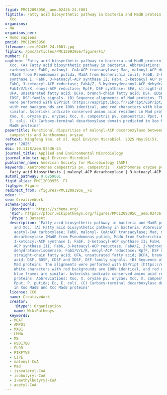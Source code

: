 ```yaml
---
figid: PMC12093956__aem.02436-24.f001
figtitle: Fatty acid biosynthetic pathway in bacteria and MadB protein in Xoo and
  Xcc
organisms:
- NA
organisms_ner:
- Homo sapiens
pmcid: PMC12093956
filename: aem.02436-24.f001.jpg
figlink: /pmc/articles/PMC12093956/figure/F1/
number: F1
caption: 'Fatty acid biosynthetic pathway in bacteria and MadB protein in Xoo and
  Xcc. (A) Fatty acid biosynthetic pathway in bacteria. Abbreviations: AccA-D, acetyl-CoA
  carboxylase; FabD, malonyl- CoA:ACP transacylase; Mad, malonyl-ACP decarboxylase
  (MadB from Pseudomonas putida, MadA from Escherichia coli); FabB, 3-ketoacyl-ACP
  synthase I; FabF, 3-ketoacyl-ACP synthase II; FabH, 3-ketoacyl ACP synthase III;
  FabG, 3-ketoacyl-ACP reductase; FabA/Z, 3-hydroxydecanoyl-ACP dehydratase/isomerase;
  FabI/V/L/K, enoyl-ACP reductase; RpfF, DSF synthase; SFA, straight-chain fatty acid;
  UFA, unsaturated fatty acid; BCFA, branch-chain fatty acid; DSF, BDSF, CDSF and
  IDSF, DSF-family signals. (B) Sequence alignments of Mad proteins. The alignments
  were performed with ESPript (https://espript.ibcp.fr/ESPript/ESPript/). White characters
  with red backgrounds are 100% identical, and red characters with blue frames are
  similar. Asterisks indicate conserved amino acid residues in Mad proteins. Abbreviations:
  Xoo, X. oryzae pv. oryzae; Xcc, X. campestris pv. campestris; Pput, P. putida; Ec,
  E. coli. (C) Carboxy-terminal decarboxylase domain predicted in Xoo MadB and Xcc
  MadB proteins'
papertitle: Functional disparities of malonyl-ACP decarboxylase between Xanthomonas
  campestris and Xanthomonas oryzae
reftext: Mingfeng Yan, et al. Appl Environ Microbiol. 2025 May;91(5).
year: '2025'
doi: 10.1128/aem.02436-24
journal_title: Applied and Environmental Microbiology
journal_nlm_ta: Appl Environ Microbiol
publisher_name: American Society for Microbiology (ASM)
keywords: Xanthomonas campestris pv. campestris | Xanthomonas oryzae pv. oryzae |
  fatty acid biosynthesis | malonyl-ACP decarboxylase | 3-ketoacyl-ACP synthases III
automl_pathway: 0.6259001
figid_alias: PMC12093956__F1
figtype: Figure
redirect_from: /figures/PMC12093956__F1
ndex: ''
seo: CreativeWork
schema-jsonld:
  '@context': https://schema.org/
  '@id': https://pfocr.wikipathways.org/figures/PMC12093956__aem.02436-24.f001.html
  '@type': Dataset
  description: 'Fatty acid biosynthetic pathway in bacteria and MadB protein in Xoo
    and Xcc. (A) Fatty acid biosynthetic pathway in bacteria. Abbreviations: AccA-D,
    acetyl-CoA carboxylase; FabD, malonyl- CoA:ACP transacylase; Mad, malonyl-ACP
    decarboxylase (MadB from Pseudomonas putida, MadA from Escherichia coli); FabB,
    3-ketoacyl-ACP synthase I; FabF, 3-ketoacyl-ACP synthase II; FabH, 3-ketoacyl
    ACP synthase III; FabG, 3-ketoacyl-ACP reductase; FabA/Z, 3-hydroxydecanoyl-ACP
    dehydratase/isomerase; FabI/V/L/K, enoyl-ACP reductase; RpfF, DSF synthase; SFA,
    straight-chain fatty acid; UFA, unsaturated fatty acid; BCFA, branch-chain fatty
    acid; DSF, BDSF, CDSF and IDSF, DSF-family signals. (B) Sequence alignments of
    Mad proteins. The alignments were performed with ESPript (https://espript.ibcp.fr/ESPript/ESPript/).
    White characters with red backgrounds are 100% identical, and red characters with
    blue frames are similar. Asterisks indicate conserved amino acid residues in Mad
    proteins. Abbreviations: Xoo, X. oryzae pv. oryzae; Xcc, X. campestris pv. campestris;
    Pput, P. putida; Ec, E. coli. (C) Carboxy-terminal decarboxylase domain predicted
    in Xoo MadB and Xcc MadB proteins'
  license: CC0
  name: CreativeWork
  creator:
    '@type': Organization
    name: WikiPathways
  keywords:
  - MCAT
  - AMPD1
  - MXD1
  - LMNA
  - MS
  - HSD17B8
  - ELDR
  - PIKFYVE
  - LIPE
  - malonyl-CoA
  - Mad
  - isovaleryl-CoA
  - isobutyryl-CoA
  - 2-methylbutyryl-CoA
  - acetyl-CoA
---
```

